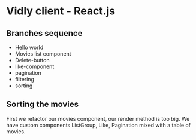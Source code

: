 # Vidly client - React.js

## Branches sequence
- Hello world
- Movies list component
- Delete-button
- like-component
- pagination
- filtering
- sorting

## Sorting the movies

First we refactor our movies component, our render method is too big. We have custom components ListGroup, Like, Pagination mixed with a table of movies. 
```javascript

```

```javascript

```

```javascript

```

```javascript

```

```javascript

```

```javascript

```

```javascript

```

```javascript

```

```javascript

```

```javascript

```

```javascript

```